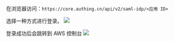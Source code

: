 <IntegrationDetailCard :title="`使用 ${$localeConfig.brandName} IdP 登录 AWS 控制台`">

在浏览器访问：`https://core.authing.cn/api/v2/saml-idp/<应用 ID>`

选择一种方式进行登录。
![](~@imagesZhCn/integration/aws/3-1.png)

登录成功后会跳转到 AWS 控制台
![](~@imagesZhCn/integration/aws/3-2.png)

</IntegrationDetailCard>
